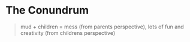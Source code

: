 <!-- TITLE: Mud -->
<!-- SUBTITLE: Silly little children. Stay out of the mud! -->

# The Conundrum
> mud + children = mess (from parents perspective), lots of fun and creativity (from childrens perspective)
